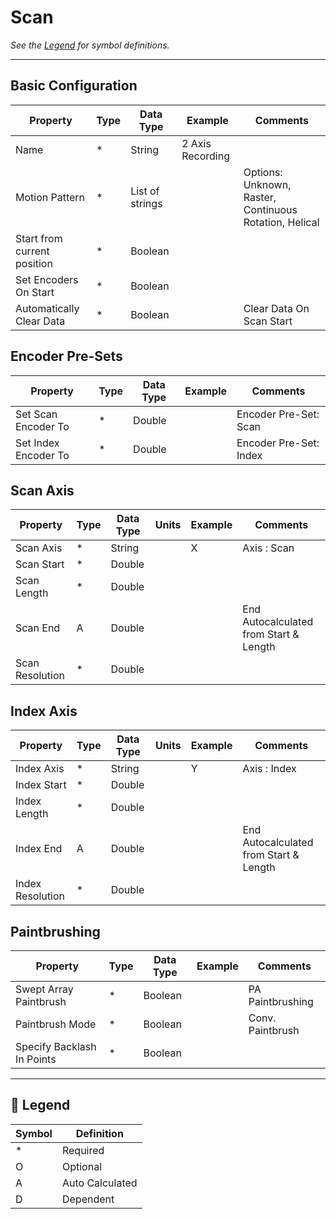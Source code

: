 # Scan

_See the [Legend](#legend) for symbol definitions._

---

## Basic Configuration

| Property                    | Type | Data Type       | Example          | Comments                                               |
| --------------------------- | ---- | --------------- | ---------------- | ------------------------------------------------------ |
| Name                        | *    | String          | 2 Axis Recording |                                                        |
| Motion Pattern              | *    | List of strings |                  | Options: Unknown, Raster, Continuous Rotation, Helical |
| Start from current position | *    | Boolean         |                  |                                                        |
| Set Encoders On Start       | *    | Boolean         |                  |                                                        |
| Automatically Clear Data    | *    | Boolean         |                  | Clear Data On Scan Start                               |

## Encoder Pre-Sets

| Property             | Type | Data Type | Example | Comments               |
| -------------------- | ---- | --------- | ------- | ---------------------- |
| Set Scan Encoder To  | *    | Double    |         | Encoder Pre-Set: Scan  |
| Set Index Encoder To | *    | Double    |         | Encoder Pre-Set: Index |

## Scan Axis

| Property        | Type | Data Type | Units | Example | Comments                               |
| --------------- | ---- | --------- | ----- | ------- | -------------------------------------- |
| Scan Axis       | *    | String    |       | X       | Axis : Scan                            |
| Scan Start      | *    | Double    |       |         |                                        |
| Scan Length     | *    | Double    |       |         |                                        |
| Scan End        | A    | Double    |       |         | End Autocalculated from Start & Length |
| Scan Resolution | *    | Double    |       |         |                                        |

## Index Axis

| Property         | Type | Data Type | Units | Example | Comments                               |
| ---------------- | ---- | --------- | ----- | ------- | -------------------------------------- |
| Index Axis       | *    | String    |       | Y       | Axis : Index                           |
| Index Start      | *    | Double    |       |         |                                        |
| Index Length     | *    | Double    |       |         |                                        |
| Index End        | A    | Double    |       |         | End Autocalculated from Start & Length |
| Index Resolution | *    | Double    |       |         |                                        |

## Paintbrushing

| Property                   | Type | Data Type | Example | Comments         |
| -------------------------- | ---- | --------- | ------- | ---------------- |
| Swept Array Paintbrush     | *    | Boolean   |         | PA Paintbrushing |
| Paintbrush Mode            | *    | Boolean   |         | Conv. Paintbrush |
| Specify Backlash In Points | *    | Boolean   |         |                  |

---

## 🧭 Legend

| Symbol | Definition      |
| ------ | --------------- |
| *      | Required        |
| O      | Optional        |
| A      | Auto Calculated |
| D      | Dependent       |
